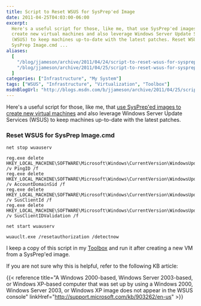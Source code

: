 ```yaml
---
title: Script to Reset WSUS for SysPrep'ed Image
date: 2011-04-25T04:03:00-06:00
excerpt:
  Here's a useful script for those, like me, that use SysPrep'ed images to
  create new virtual machines and also leverage Windows Server Update Services
  (WSUS) to keep machines up-to-date with the latest patches. Reset WSUS for
  SysPrep Image.cmd ...
aliases:
  [
    "/blog/jjameson/archive/2011/04/24/script-to-reset-wsus-for-sysprep-ed-image.aspx",
    "/blog/jjameson/archive/2011/04/25/script-to-reset-wsus-for-sysprep-ed-image.aspx",
  ]
categories: ["Infrastructure", "My System"]
tags: ["WSUS", "Infrastructure", "Virtualization", "Toolbox"]
msdnBlogUrl: "http://blogs.msdn.com/b/jjameson/archive/2011/04/25/script-to-reset-wsus-for-sysprep-ed-image.aspx"
---
```


Here's a useful script for those, like me, that
[use SysPrep'ed images to create new virtual machines](/blog/jjameson/2009/08/13/using-sysprep-ed-vhds-for-new-hyper-v-virtual-machines)
and also leverage Windows Server Update Services (WSUS) to keep machines
up-to-date with the latest patches.

### Reset WSUS for SysPrep Image.cmd

```Console
net stop wuauserv

reg.exe delete HKEY_LOCAL_MACHINE\SOFTWARE\Microsoft\Windows\CurrentVersion\WindowsUpdate /v PingID /f
reg.exe delete HKEY_LOCAL_MACHINE\SOFTWARE\Microsoft\Windows\CurrentVersion\WindowsUpdate /v AccountDomainSid /f
reg.exe delete HKEY_LOCAL_MACHINE\SOFTWARE\Microsoft\Windows\CurrentVersion\WindowsUpdate /v SusClientId /f
reg.exe delete HKEY_LOCAL_MACHINE\SOFTWARE\Microsoft\Windows\CurrentVersion\WindowsUpdate /v SusClientIDValidation /f

net start wuauserv

wuauclt.exe /resetauthorization /detectnow
```

I keep a copy of this script in my
[Toolbox](/blog/jjameson/2007/03/22/backedup-and-notbackedup) and run it after
creating a new VM from a SysPrep'ed image.

If you are not sure why this is helpful, refer to the following KB article:

{{< reference
title="A Windows 2000-based, Windows Server 2003-based, or Windows XP-based computer that was set up by using a Windows 2000, Windows Server 2003, or Windows XP image does not appear in the WSUS console"
linkHref="http://support.microsoft.com/kb/903262/en-us" >}}
